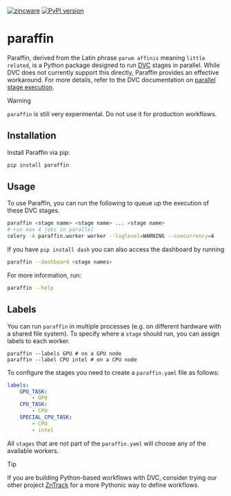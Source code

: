 [![zincware](https://img.shields.io/badge/Powered%20by-zincware-darkcyan)](https://github.com/zincware)
[![PyPI version](https://badge.fury.io/py/paraffin.svg)](https://badge.fury.io/py/paraffin)

# paraffin

Paraffin, derived from the Latin phrase `parum affinis` meaning
`little related`, is a Python package designed to run [DVC](https://dvc.org)
stages in parallel. While DVC does not currently support this directly, Paraffin
provides an effective workaround. For more details, refer to the DVC
documentation on
[parallel stage execution](https://dvc.org/doc/command-reference/repro#parallel-stage-execution).

> [!WARNING]
> `paraffin` is still very experimental. Do not use it for production workflows.

## Installation

Install Paraffin via pip:

```bash
pip install paraffin
```

## Usage

To use Paraffin, you can run the following to queue up the execution of these DVC stages.

```bash
paraffin <stage name> <stage name> ... <stage name>
# run max 4 jobs in parallel
celery -A paraffin.worker worker --loglevel=WARNING --concurrency=4
```

If you have `pip install dash` you can also access the dashboard by running

```bash
paraffin --dashboard <stage names>
```

For more information, run:

```bash
paraffin --help
```

## Labels

You can run `paraffin` in multiple processes (e.g. on different hardware with a
shared file system). To specify where a `stage` should run, you can assign
labels to each worker.

```
paraffin --labels GPU # on a GPU node
paraffin --label CPU intel # on a CPU node
```

To configure the stages you need to create a `paraffin.yaml` file as follows:

```yaml
labels:
    GPU_TASK:
        - GPU
    CPU_TASK:
        - CPU
    SPECIAL_CPU_TASK:
        - CPU
        - intel
```

All `stages` that are not part of the `paraffin.yaml` will choose any of the
available workers.

> [!TIP]
> If you are building Python-based workflows with DVC, consider trying
> our other project [ZnTrack](https://zntrack.readthedocs.io/) for a more
> Pythonic way to define workflows.
